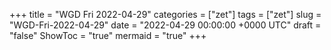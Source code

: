 +++
title = "WGD Fri 2022-04-29"
categories = ["zet"]
tags = ["zet"]
slug = "WGD-Fri-2022-04-29"
date = "2022-04-29 00:00:00 +0000 UTC"
draft = "false"
ShowToc = "true"
mermaid = "true"
+++

